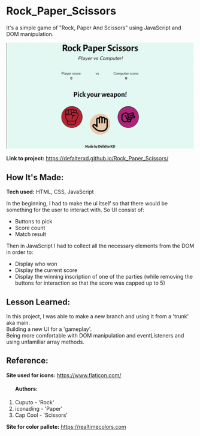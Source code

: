 # Rock_Paper_Scissors

It's a simple game of "Rock, Paper And Scissors" using JavaScript and DOM manipulation.

![website showcase](./image_showcase.gif)

**Link to project:** https://defalterxd.github.io/Rock_Paper_Scissors/

## How It's Made:

**Tech used:** HTML, CSS, JavaScript

In the beginning, I had to make the ui itself so that there would be something for the user to interact with. So UI consist of:
<ul>
  <li>Buttons to pick</li>
  <li>Score count</li>
  <li>Match result</li>
</ul>

Then in JavaScript I had to collect all the necessary elements from the DOM in order to:

<ul>
  <li>Display who won</li>
  <li>Display the current score</li> 
  <li>Display the winning inscription of one of the parties (while removing the buttons for interaction so that the score was capped up to 5)</li>
  
</ul>

## Lesson Learned:

In this project, I was able to make a new branch and using it from a 'trunk' aka main. <br>
Building a new UI for a 'gameplay'. <br>
Being more comfortable with DOM manipulation and eventListeners and using unfamiliar array methods.

## Reference:
**Site used for icons:** https://www.flaticon.com/

<ol>
<h4>Authors:</h4>
<li> Cuputo - 'Rock'</li>
<li> iconading - 'Paper'</li>
<li>Cap Cool - 'Scissors'</li>
</ol>

**Site for color pallete:** https://realtimecolors.com
